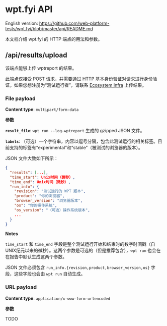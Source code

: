 # wpt.fyi API

English version: https://github.com/web-platform-tests/wpt.fyi/blob/master/api/README.md

本文档介绍 wpt.fyi 的 HTTP 端点的用法和参数。

## /api/results/upload

该端点能够上传 wptreport 的结果。

此端点仅接受 POST 请求，并需要通过 HTTP 基本身份验证对请求进行身份验证。如果您想注册为“测试运行者”，请联系 [Ecosystem Infra](mailto:ecosystem-infra@chromium.org) 上传结果。

### File payload

__Content type__: `multipart/form-data`

__参数__

__`result_file`__: `wpt run --log-wptreport` 生成的 gzipped JSON 文件。

__`labels`__: （可选）一个字符串，内容以逗号分隔，包含此测试运行的相关标签。目前支持的标签有“experimental”和“stable”（被测试的浏览器的版本）。

JSON 文件大致如下所示：

```json
{
  "results": [...],
  "time_start": Unix时间（微秒）,
  "time_end": Unix时间（微秒）,
  "run_info": {
    "revision": "测试运行的 WPT 版本",
    "product": "你的浏览器",
    "browser_version": "浏览器版本",
    "os": "你的操作系统",
    "os_version": "（可选）操作系统版本",
    ...
  }
}
```

__Notes__

`time_start` 和 `time_end` 字段是整个测试运行开始和结束时的数字时间戳（自UNIX纪元以来的微秒）。这两个参数是可选的（但是推荐包含），`wpt run` 也会在在报告中默认生成这两个参数。

JSON 文件必须包含 `run_info.{revision,product,browser_version,os}` 字段，这些字段也会由 `wpt run` 自动生成。

### URL payload

__Content type__: `application/x-www-form-urlencoded`

__参数__

TODO
